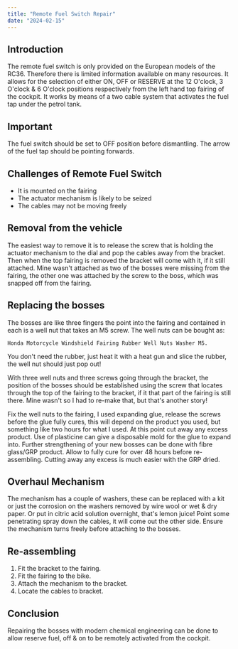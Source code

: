 ```yaml
---
title: "Remote Fuel Switch Repair"
date: "2024-02-15"
---
```


## Introduction

The remote fuel switch is only provided on the European models of the RC36.
Therefore there is limited information available on many resources.
It allows for the selection of either ON, OFF or RESERVE at the 12 O'clock, 3 O'clock & 6 O'clock positions respectively from the left hand top fairing of the cockpit. It works by means of a two cable system that activates the fuel tap under the petrol tank.

## Important

The fuel switch should be set to OFF position before dismantling.
The arrow of the fuel tap should be pointing forwards.

## Challenges of Remote Fuel Switch

- It is mounted on the fairing
- The actuator mechanism is likely to be seized
- The cables may not be moving freely

## Removal from the vehicle

The easiest way to remove it is to release the screw that is holding the actuator mechanism to the dial and pop the cables away from the bracket. Then when the top fairing is removed the bracket will come with it, if it still attached.
Mine wasn't attached as two of the bosses were missing from the fairing, the other one was attached by the screw to the boss, which was snapped off from the fairing.

## Replacing the bosses

The bosses are like three fingers the point into the fairing and contained in each is a well nut that takes an M5 screw.
The well nuts can be bought as:

    Honda Motorcycle Windshield Fairing Rubber Well Nuts Washer M5.

You don't need the rubber, just heat it with a heat gun and slice the rubber, the well nut should just pop out!

With three well nuts and three screws going through the bracket, the position of the bosses should be established using the screw that locates through the top of the fairing to the bracket, if it that part of the fairing is still there. Mine wasn't so I had to re-make that, but that's another story!

Fix the well nuts to the fairing, I used expanding glue, release the screws before the glue fully cures, this will depend on the
product you used, but something like two hours for what I used. At this point cut away any excess product. Use of plasticine
can give a disposable mold for the glue to expand into. Further strengthening of your new bosses can be done with fibre glass/GRP product. Allow to fully cure for over 48 hours before re-assembling. Cutting away any excess is much easier with the GRP dried.

## Overhaul Mechanism

The mechanism has a couple of washers, these can be replaced with a kit or just the corrosion on the washers removed by wire wool or wet & dry paper. Or put in citric acid solution overnight, that's lemon juice!
Point some penetrating spray down the cables, it will come out the other side.
Ensure the mechanism turns freely before attaching to the bosses.

## Re-assembling

1. Fit the bracket to the fairing.
2. Fit the fairing to the bike.
3. Attach the mechanism to the bracket.
4. Locate the cables to bracket.

## Conclusion

Repairing the bosses with modern chemical engineering can be done to allow reserve fuel, off & on to be remotely activated from the cockpit.

